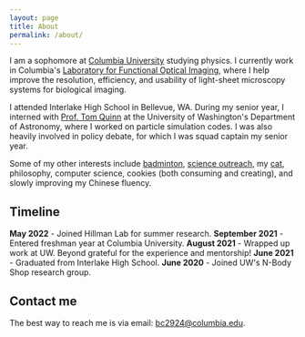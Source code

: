```yaml
---
layout: page
title: About
permalink: /about/
---
```


I am a sophomore at [Columbia University](https://columbia.edu) studying physics. I currently work in Columbia's [Laboratory for Functional Optical Imaging](https://hillmanlab.zuckermaninstitute.columbia.edu/), where I help improve the resolution, efficiency, and usability of light-sheet microscopy systems for biological imaging. 

I attended Interlake High School in Bellevue, WA. During my senior year, I interned with [Prof. Tom Quinn](https://nbody.shop/) at the University of Washington's Department of Astronomy, where I worked on particle simulation codes. I was also heavily involved in policy debate, for which I was squad captain my senior year.

Some of my other interests include [badminton](http://www.columbia.edu/cu/badminton/), [science outreach](https://www.thecolumbiasciencereview.com/), my [cat](https://www.instagram.com/r.omeow/?hl=en), philosophy, computer science, cookies (both consuming and creating), and slowly improving my Chinese fluency.

## Timeline

**May 2022** - Joined Hillman Lab for summer research.
**September 2021** - Entered freshman year at Columbia University.
**August 2021** - Wrapped up work at UW. Beyond grateful for the experience and mentorship!
**June 2021** - Graduated from Interlake High School.
**June 2020** - Joined UW's N-Body Shop research group.

## Contact me

The best way to reach me is via email: [bc2924@columbia.edu](mailto:bc2924@columbia.edu).
